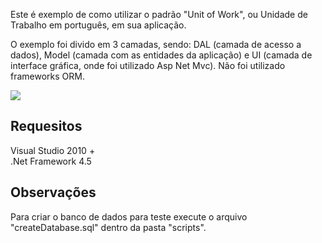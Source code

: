 <p>Este é exemplo de como utilizar o padrão "Unit of Work", ou Unidade de Trabalho em português, em sua aplicação. </p>

<p>O exemplo foi divido em 3 camadas, sendo: DAL (camada de acesso a dados), Model (camada com as entidades da aplicação) e UI (camada de interface gráfica, onde foi utilizado Asp Net Mvc). Não foi utilizado frameworks ORM. </p>

<img src="http://viniciusrtavares.files.wordpress.com/2014/04/sdjxl.png?w=620" />

<h2>Requesitos</h2>

Visual Studio 2010 + <br />
.Net Framework 4.5


<h2> Observações </h2> 

Para criar o banco de dados para teste execute o arquivo "createDatabase.sql" dentro da pasta "scripts". 

